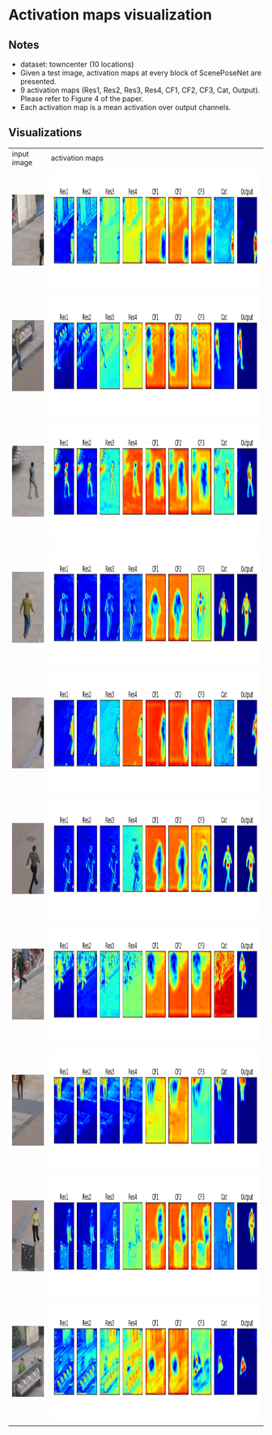 # Activation maps visualization 

## Notes
- dataset: towncenter (10 locations)
- Given a test image, activation maps at every block of ScenePoseNet are presented. 
- 9 activation maps (Res1, Res2, Res3, Res4, CF1, CF2, CF3, Cat, Output). Please refer to Figure 4 of the paper.
- Each activation map is a mean activation over output channels.


## Visualizations
<table>
    <tr>
        <td> input image </td>
        <td> activation maps </td>
    </tr>
    <tr>
        <td> <img src="src/testscripts/testset1/1.jpg" height="140"> </td>
        <td> <img src="visualize_filters/activationmaps_results/loc1.png" height="240"> </td>
    </tr>
    <tr>
        <td> <img src="src/testscripts/testset1/2.jpg" height="140"> </td>
        <td> <img src="visualize_filters/activationmaps_results/loc2.png" height="240"> </td>
    </tr>
    <tr>
        <td> <img src="src/testscripts/testset1/3.jpg" height="140"> </td>
        <td> <img src="visualize_filters/activationmaps_results/loc3.png" height="240"> </td>
    </tr>
    <tr>
        <td> <img src="src/testscripts/testset1/4.jpg" height="140"> </td>
        <td> <img src="visualize_filters/activationmaps_results/loc4.png" height="240"> </td>
    </tr>
    <tr>
        <td> <img src="src/testscripts/testset1/5.jpg" height="140"> </td>
        <td> <img src="visualize_filters/activationmaps_results/loc5.png" height="240"> </td>
    </tr>
    <tr>
        <td> <img src="src/testscripts/testset1/6.jpg" height="140"> </td>
        <td> <img src="visualize_filters/activationmaps_results/loc6.png" height="240"> </td>
    </tr>
    <tr>
        <td> <img src="src/testscripts/testset1/7.jpg" height="140"> </td>
        <td> <img src="visualize_filters/activationmaps_results/loc7.png" height="240"> </td>
    </tr>
    <tr>
        <td> <img src="src/testscripts/testset1/8.jpg" height="140"> </td>
        <td> <img src="visualize_filters/activationmaps_results/loc8.png" height="240"> </td>
    </tr>
    <tr>
        <td> <img src="src/testscripts/testset1/9.jpg" height="140"> </td>
        <td> <img src="visualize_filters/activationmaps_results/loc9.png" height="240"> </td>
    </tr>
    <tr>
        <td> <img src="src/testscripts/testset1/10.jpg" height="140"> </td>
        <td> <img src="visualize_filters/activationmaps_results/loc10.png" height="240"> </td>
    </tr>
    
</table>


